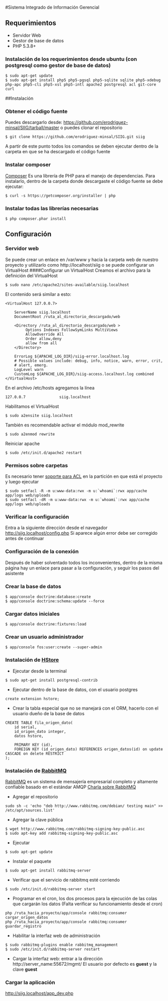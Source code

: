 #Sistema Integrado de Información Gerencial

## Requerimientos
* Servidor Web
* Gestor de base de datos
* PHP 5.3.8+

### Instalación de los requerimientos desde ubuntu (con postgresql como gestor de base de datos)
~~~
$ sudo apt-get update
$ sudo apt-get install php5 php5-pgsql php5-sqlite sqlite php5-xdebug  php-apc php5-cli php5-xsl php5-intl apache2 postgresql acl git-core curl
~~~

##Instalación
### Obtener el código fuente
Puedes descargarlo desde: https://github.com/erodriguez-minsal/SIIG/tarball/master o puedes clonar el repositorio

~~~
$ git clone https://github.com/erodriguez-minsal/SIIG.git siig
~~~

A partir de este punto todos los comandos se deben ejecutar dentro de la carpeta en que se ha descargado el código fuente

### Instalar composer
[Composer](http://getcomposer.org/) Es una librería de PHP para el manejo de dependencias. Para instalarlo, dentro de la carpeta
donde descargaste el código fuente se debe ejecutar:

~~~
$ curl -s https://getcomposer.org/installer | php
~~~

### Instalar todas las librerías necesarias

~~~
$ php composer.phar install
~~~

## Configuración

### Servidor web
Se puede crear un enlace en /var/www y hacia la carpeta web de nuestro proyecto y utilizarlo 
como http://localhost/siig o se puede configurar un VirtualHost
####Configurar un VirtualHost
Creamos el archivo para la definición del VirtualHost
~~~
$ sudo nano /etc/apache2/sites-available/siig.localhost
~~~
El contenido será similar a esto:
~~~
<VirtualHost 127.0.0.7>
 
    ServerName siig.localhost
    DocumentRoot /ruta_al_directorio_descargado/web
 
    <Directory /ruta_al_directorio_descargado/web >
         Options Indexes FollowSymLinks MultiViews
         AllowOverride All
         Order allow,deny
         allow from all
    </Directory>
 
    ErrorLog ${APACHE_LOG_DIR}/siig-error.localhost.log
    # Possible values include: debug, info, notice, warn, error, crit,
    # alert, emerg.
    LogLevel warn
    CustomLog ${APACHE_LOG_DIR}/siig-access.localhost.log combined
</VirtualHost>

~~~

En el archivo /etc/hosts agregamos la línea 
~~~
127.0.0.7               siig.localhost
~~~

Habilitamos el VirtualHost
~~~
$ sudo a2ensite siig.localhost
~~~

También es recomendable activar el módulo mod_rewrite
~~~
$ sudo a2enmod rewrite
~~~

Reiniciar apache
~~~
$ sudo /etc/init.d/apache2 restart
~~~

### Permisos sobre carpetas
Es necesario tener [soporte para ACL](https://help.ubuntu.com/community/FilePermissionsACLs) en la partición en que 
está el proyecto y luego ejecutar

~~~
$ sudo setfacl -R -m u:www-data:rwx -m u:`whoami`:rwx app/cache app/logs web/uploads
$ sudo setfacl -dR -m u:www-data:rwx -m u:`whoami`:rwx app/cache app/logs web/uploads
~~~

### Verificar la configuración
Entra a la siguiente dirección desde el navegador http://siig.localhost/config.php 
Si aparece algún error debe ser corregido antes de continuar

### Configuración de la conexión
Después de haber solventado todos los inconvenientes, dentro de la misma página hay un enlace para pasar a la configuración, 
y seguir los pasos del asistente

### Crear la base de datos
~~~
$ app/console doctrine:database:create
$ app/console doctrine:schema:update --force
~~~

### Cargar datos iniciales
~~~
$ app/console doctrine:fixtures:load
~~~

### Crear un usuario administrador
~~~
$ app/console fos:user:create --super-admin
~~~

### Instalación de [HStore](http://www.postgresql.org/docs/9.1/static/hstore.html)
- Ejecutar desde la terminal
~~~
$ sudo apt-get install postgresql-contrib
~~~

- Ejecutar dentro de la base de datos, con el usuario postgres 
~~~
create extension hstore;
~~~

- Crear la tabla especial que no se manejará con el ORM, hacerlo con el usuario dueño de la base de datos
~~~
CREATE TABLE fila_origen_dato(
    id serial,
    id_origen_dato integer,
    datos hstore,

    PRIMARY KEY (id),
    FOREIGN KEY (id_origen_dato) REFERENCES origen_datos(id) on update CASCADE on delete RESTRICT
);
~~~

### Instalación de [RabbitMQ](http://www.rabbitmq.com/)
[RabbitMQ](http://www.rabbitmq.com/) es un sistema de mensajería empresarial completo y altamente confiable basado en el estándar AMQP
[Charla sobre RabbitMQ](http://www.symfony.es/noticias/2011/07/06/desymfony-2011-reduciendo-el-acoplamiento-entre-aplicaciones-con-rabbitmq/)

- Agregar el repositorio
~~~
sudo sh -c 'echo "deb http://www.rabbitmq.com/debian/ testing main" >> /etc/apt/sources.list'
~~~

- Agregar la clave pública
~~~
$ wget http://www.rabbitmq.com/rabbitmq-signing-key-public.asc
$ sudo apt-key add rabbitmq-signing-key-public.asc
~~~

- Ejecutar 
~~~
$ sudo apt-get update
~~~

- Instalar el paquete
~~~
$ sudo apt-get install rabbitmq-server
~~~

- Verificar que el servicio de rabbitmq esté corriendo
~~~
$ sudo /etc/init.d/rabbitmq-server start
~~~

- Programar en el cron, los dos procesos para la ejecución de las colas que cargarán los datos
(Falta verificar su funcionamiento desde el cron)
~~~
php /ruta_hacia_proyecto/app/console rabbitmq:consumer cargar_origen_datos
php /ruta_hacia_proyecto/app/console rabbitmq:consumer guardar_registro
~~~

- Habilitar la interfaz web de administración
~~~
$ sudo rabbitmq-plugins enable rabbitmq_management
$ sudo /etc/init.d/rabbitmq-server restart
~~~

- Cargar la interfaz web: entrar a la dirección http://server_name:55672/mgmt/
El usuario por defecto es **guest** y la clave **guest**

### Cargar la aplicación
http://siig.localhost/app_dev.php